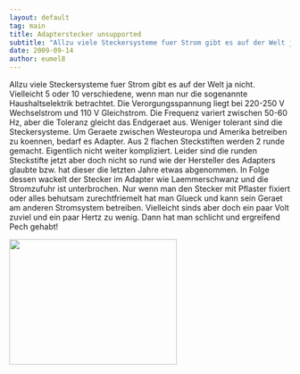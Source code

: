 ```yaml
---
layout: default
tag: main
title: Adapterstecker unsupported
subtitle: "Allzu viele Steckersysteme fuer Strom gibt es auf der Welt ja nicht. Vielleicht 5 oder 10 verschiedene, wenn man nur die sogenannte Haushaltselektrik betrachtet. Die Verorgungsspannung liegt bei 220-250 V Wechselstrom und 110 V Gleichstrom. Die Frequenz&hellip;"
date: 2009-09-14
author: eumel8
---
```


Allzu viele Steckersysteme fuer Strom gibt es auf der Welt ja nicht. Vielleicht 5 oder 10 verschiedene, wenn man nur die sogenannte Haushaltselektrik betrachtet. Die Verorgungsspannung liegt bei 220-250 V Wechselstrom und 110 V Gleichstrom. Die Frequenz variert zwischen 50-60 Hz, aber die Toleranz gleicht das Endgeraet aus. 
Weniger tolerant sind die Steckersysteme. Um Geraete zwischen Westeuropa und Amerika betreiben zu koennen, bedarf es Adapter. Aus 2 flachen Steckstiften werden 2 runde gemacht.
Eigentlich nicht weiter kompliziert. Leider sind die runden Steckstifte jetzt aber doch nicht so rund wie der Hersteller des Adapters glaubte bzw. hat dieser die letzten Jahre etwas abgenommen. In Folge dessen wackelt der Stecker im Adapter wie Laemmerschwanz und die Stromzufuhr ist unterbrochen. Nur wenn man den Stecker mit Pflaster fixiert oder alles behutsam zurechtfriemelt hat man Glueck und kann sein Geraet am anderen Stromsystem betreiben. Vielleicht sinds aber doch ein paar Volt zuviel und ein paar Hertz zu wenig. Dann hat man schlicht und ergreifend Pech gehabt!

<div class="image_block"><img src="http://blog.eumelnet.de/blogs/media/blogs/blog/ADAPTER.jpg" alt="" title="" width="300" height="225" /></div>
